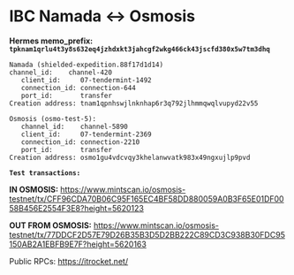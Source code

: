# IBC Namada <-> Osmosis

**Hermes memo_prefix: `tpknam1qrlu4t3y8s632eq4jzhdxkt3jahcgf2wkg466ck43jscfd380x5w7tm3dhq`**

~~~
Namada (shielded-expedition.88f17d1d14)
channel_id:    channel-420
   client_id:     07-tendermint-1492
   connection_id: connection-644
   port_id:       transfer
Creation address: tnam1qpnhswjlnknhap6r3q792jlhmmqwqlvupyd22v55
~~~

~~~
Osmosis (osmo-test-5): 
   channel_id:    channel-5890
   client_id:     07-tendermint-2369
   connection_id: connection-2210
   port_id:       transfer
Creation address: osmo1gu4vdcvqy3khelanwvatk983x49ngxujlp9pvd
~~~

**`Test transactions:`**

**IN OSMOSIS:** https://www.mintscan.io/osmosis-testnet/tx/CFF96CDA70B06C95F165EC4BF58DD880059A0B3F65E01DF0058B456E2554F3E8?height=5620123


**OUT FROM OSMOSIS:** https://www.mintscan.io/osmosis-testnet/tx/77DDCF2D57E79D26B35B3D5D2BB222C89CD3C938B30FDC95150AB2A1EBFB9E7F?height=5620163


Public RPCs: https://itrocket.net/

